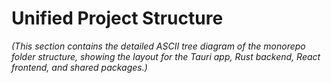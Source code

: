 # Unified Project Structure

_(This section contains the detailed ASCII tree diagram of the monorepo folder structure, showing the layout for the Tauri app, Rust backend, React frontend, and shared packages.)_